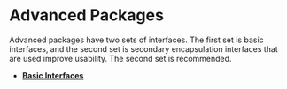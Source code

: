 # Advanced Packages<a name="EN-US_TOPIC_0304085663"></a>

Advanced packages have two sets of interfaces. The first set is basic interfaces, and the second set is secondary encapsulation interfaces that are used improve usability. The second set is recommended.

-   **[Basic Interfaces](basic-interfaces.md)**  


